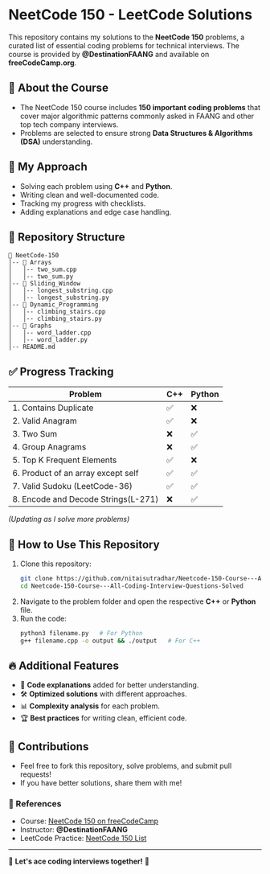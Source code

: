 # NeetCode 150 - LeetCode Solutions

This repository contains my solutions to the **NeetCode 150** problems, a curated list of essential coding problems for technical interviews. The course is provided by **@DestinationFAANG** and available on **freeCodeCamp.org**.

## 📌 About the Course

- The NeetCode 150 course includes **150 important coding problems** that cover major algorithmic patterns commonly asked in FAANG and other top tech company interviews.
- Problems are selected to ensure strong **Data Structures & Algorithms (DSA)** understanding.

## 🚀 My Approach

- Solving each problem using **C++** and **Python**.
- Writing clean and well-documented code.
- Tracking my progress with checklists.
- Adding explanations and edge case handling.

## 📂 Repository Structure

```
📂 NeetCode-150
│-- 📂 Arrays
│   │-- two_sum.cpp
│   │-- two_sum.py
│-- 📂 Sliding_Window
│   │-- longest_substring.cpp
│   │-- longest_substring.py
│-- 📂 Dynamic_Programming
│   │-- climbing_stairs.cpp
│   │-- climbing_stairs.py
│-- 📂 Graphs
│   │-- word_ladder.cpp
│   │-- word_ladder.py
│-- README.md
```

## ✅ Progress Tracking

| Problem                                    | C++ | Python |
| -------------------------------------------| --- | ------ |
| 1. Contains Duplicate                      | ✅   | ❌      |
| 2. Valid Anagram                           | ✅   | ❌      |
| 3. Two Sum                                 | ❌   | ✅      |
| 4. Group Anagrams                          | ❌   | ✅      |
| 5. Top K Frequent Elements                 | ✅   | ❌      |
| 6. Product of an array except self         | ✅   | ✅      |
| 7. Valid Sudoku (LeetCode-36)              | ✅   | ✅      |
| 8. Encode and Decode Strings(L-271)        | ❌   | ✅      |

*(Updating as I solve more problems)*

## 📖 How to Use This Repository

1. Clone this repository:
   ```sh
   git clone https://github.com/nitaisutradhar/Neetcode-150-Course---All-Coding-Interview-Questions-Solved.git
   cd Neetcode-150-Course---All-Coding-Interview-Questions-Solved
   ```
2. Navigate to the problem folder and open the respective **C++** or **Python** file.
3. Run the code:
   ```sh
   python3 filename.py   # For Python
   g++ filename.cpp -o output && ./output   # For C++
   ```

## 🔥 Additional Features

- 📝 **Code explanations** added for better understanding.
- 🛠 **Optimized solutions** with different approaches.
- 📊 **Complexity analysis** for each problem.
- 🏆 **Best practices** for writing clean, efficient code.

## 🤝 Contributions

- Feel free to fork this repository, solve problems, and submit pull requests!
- If you have better solutions, share them with me!

### 📌 References

- Course: [NeetCode 150 on freeCodeCamp](https://www.youtube.com/@freeCodeCamp.org)
- Instructor: **@DestinationFAANG**
- LeetCode Practice: [NeetCode 150 List](https://neetcode.io/practice)

---

🚀 **Let's ace coding interviews together!** 💯

